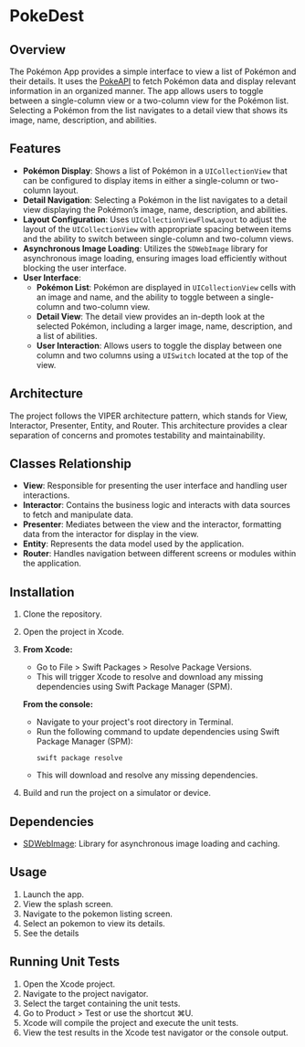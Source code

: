 # PokeDest
## Overview

The Pokémon App provides a simple interface to view a list of Pokémon and their details. It uses the [PokeAPI](https://pokeapi.co/docs/) to fetch Pokémon data and display relevant information in an organized manner. The app allows users to toggle between a single-column view or a two-column view for the Pokémon list. Selecting a Pokémon from the list navigates to a detail view that shows its image, name, description, and abilities.

## Features

- **Pokémon Display**: Shows a list of Pokémon in a `UICollectionView` that can be configured to display items in either a single-column or two-column layout.
- **Detail Navigation**: Selecting a Pokémon in the list navigates to a detail view displaying the Pokémon’s image, name, description, and abilities.
- **Layout Configuration**: Uses `UICollectionViewFlowLayout` to adjust the layout of the `UICollectionView` with appropriate spacing between items and the ability to switch between single-column and two-column views.
- **Asynchronous Image Loading**: Utilizes the `SDWebImage` library for asynchronous image loading, ensuring images load efficiently without blocking the user interface.
- **User Interface**:
  - **Pokémon List**: Pokémon are displayed in `UICollectionView` cells with an image and name, and the ability to toggle between a single-column and two-column view.
  - **Detail View**: The detail view provides an in-depth look at the selected Pokémon, including a larger image, name, description, and a list of abilities.
  - **User Interaction**: Allows users to toggle the display between one column and two columns using a `UISwitch` located at the top of the view.

## Architecture

The project follows the VIPER architecture pattern, which stands for View, Interactor, Presenter, Entity, and Router. This architecture provides a clear separation of concerns and promotes testability and maintainability.

## Classes Relationship

- **View**: Responsible for presenting the user interface and handling user interactions.
- **Interactor**: Contains the business logic and interacts with data sources to fetch and manipulate data.
- **Presenter**: Mediates between the view and the interactor, formatting data from the interactor for display in the view.
- **Entity**: Represents the data model used by the application.
- **Router**: Handles navigation between different screens or modules within the application.

## Installation

1. Clone the repository.
2. Open the project in Xcode.
3. **From Xcode:**
   - Go to File > Swift Packages > Resolve Package Versions.
   - This will trigger Xcode to resolve and download any missing dependencies using Swift Package Manager (SPM).
   
   **From the console:**
   - Navigate to your project's root directory in Terminal.
   - Run the following command to update dependencies using Swift Package Manager (SPM):
     ```
     swift package resolve
     ```
   - This will download and resolve any missing dependencies.
   
4. Build and run the project on a simulator or device.

## Dependencies

- [SDWebImage](https://github.com/SDWebImage/SDWebImage): Library for asynchronous image loading and caching.


## Usage

1. Launch the app.
2. View the splash screen.
3. Navigate to the pokemon listing screen.
4. Select an pokemon to view its details.
5. See the details

## Running Unit Tests

1. Open the Xcode project.
2. Navigate to the project navigator.
3. Select the target containing the unit tests.
4. Go to Product > Test or use the shortcut ⌘U.
5. Xcode will compile the project and execute the unit tests.
6. View the test results in the Xcode test navigator or the console output.

